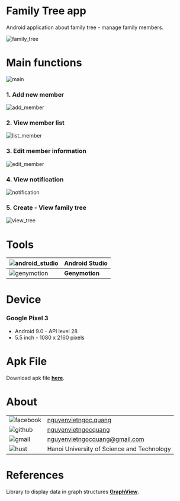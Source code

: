# Family Tree app

Android application about family tree - manage family members.

![family_tree](https://i.imgur.com/pYlZqOS.jpg)

# Main functions

![main](https://i.imgur.com/osKRa8S.png)

### 1. Add new member

![add_member](https://i.imgur.com/kGcidaN.png)

### 2. View member list

![list_member](https://i.imgur.com/n6I6GZ1.png)

### 3. Edit member information

![edit_member](https://i.imgur.com/mIg4eKl.png)

### 4. View notification

![notification](https://i.imgur.com/mAHY3Wp.png)

### 5. Create - View family tree

![view_tree](https://i.imgur.com/jmNRRda.png)

# Tools

|![android_studio](https://i.imgur.com/iKtNzvl.png)|**Android Studio**|
|--|--|
|![genymotion](https://i.imgur.com/2BUcnqA.png)|**Genymotion**|

# Device

### Google Pixel 3
- Android 9.0 - API level 28
- 5.5 inch - 1080 x 2160 pixels

# Apk File

Download apk file [**here**][1].

# About

|||
|--|--|
|![facebook](https://i.imgur.com/bDF38i8.png)|[nguyenvietngoc.quang][2]|
|![github](https://i.imgur.com/NHicdye.png)|[nguyenvietngocquang][3]|
|![gmail](https://i.imgur.com/xAXN8NQ.jpg)|nguyenvietngocquang@gmail.com|
|![hust](https://i.imgur.com/P4ZvWq9.png)|Hanoi University of Science and Technology|

# References

Library to display data in graph structures [**GraphView**][4].

[1]: https://github.com/nguyenvietngocquang/Family-Tree/blob/master/family-tree.apk
[2]: https://www.facebook.com/nguyenvietngoc.quang
[3]: https://github.com/nguyenvietngocquang
[4]: https://github.com/Team-Blox/GraphView